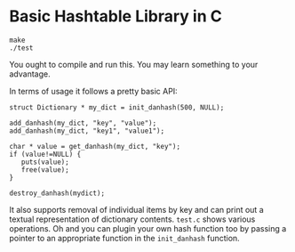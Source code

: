 # Basic Hashtable Library in C

```
make
./test
```

You ought to compile and run this. You may learn something to your advantage.

In terms of usage it follows a pretty basic API:

```
struct Dictionary * my_dict = init_danhash(500, NULL);

add_danhash(my_dict, "key", "value");
add_danhash(my_dict, "key1", "value1");

char * value = get_danhash(my_dict, "key");
if (value!=NULL) {
   puts(value);
   free(value);
}

destroy_danhash(mydict);
```

It also supports removal of individual items by key and can print out a textual representation of dictionary contents.  `test.c` shows various operations. Oh and you can plugin your own hash function too by passing a pointer to an appropriate function in the `init_danhash` function. 
